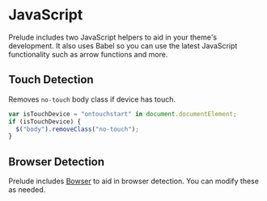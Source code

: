 # JavaScript

Prelude includes two JavaScript helpers to aid in your theme's development. It also uses Babel so you can use the latest JavaScript functionality such as arrow functions and more.

## Touch Detection

Removes `no-touch` body class if device has touch.

```js
var isTouchDevice = "ontouchstart" in document.documentElement;
if (isTouchDevice) {
  $("body").removeClass("no-touch");
}
```

## Browser Detection

Prelude includes [Bowser](https://github.com/lancedikson/bowser) to aid in
browser detection. You can modify these as needed.
